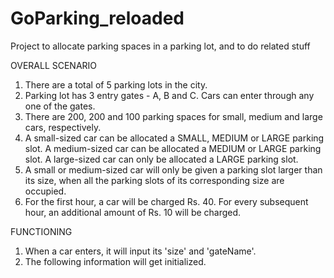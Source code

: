 # GoParking_reloaded
Project to allocate parking spaces in a parking lot, and to do related stuff

OVERALL SCENARIO
1. There are a total of 5 parking lots in the city.
2. Parking lot has 3 entry gates - A, B and C. Cars can enter through any one of the gates.
3. There are 200, 200 and 100 parking spaces for small, medium and large cars, respectively.
4. A small-sized car can be allocated a SMALL, MEDIUM or LARGE parking slot. A medium-sized car can be allocated a MEDIUM or LARGE parking    slot. A large-sized car can only be allocated a LARGE parking slot.
5. A small or medium-sized car will only be given a parking slot larger than its size, when all the parking slots of its corresponding        size are occupied.
6. For the first hour, a car will be charged Rs. 40. For every subsequent hour, an additional amount of Rs. 10 will be charged.

FUNCTIONING
1. When a car enters, it will input its 'size' and 'gateName'.
2. The following information will get initialized. 

